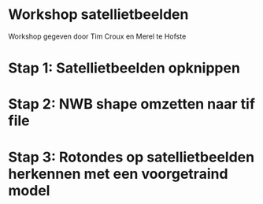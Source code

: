 # Workshop satellietbeelden

Workshop gegeven door Tim Croux en Merel te Hofste 

# Stap 1: Satellietbeelden opknippen 


# Stap 2: NWB shape omzetten naar tif file



# Stap 3: Rotondes op satellietbeelden herkennen met een voorgetraind model
